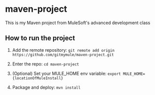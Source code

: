# maven-project

This is my Maven project from MuleSoft's advanced development class

## How to run the project

1. Add the remote repository: `git remote add origin https://github.com/gitmymule/maven-project.git`

2. Enter the repo: `cd maven-project`

3. (Optional) Set your MULE_HOME env variable: `export MULE_HOME={locationOfMuleInstall}`

4. Package and deploy: `mvn install`